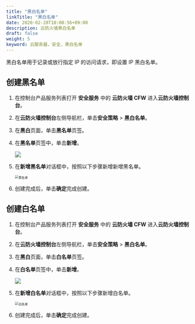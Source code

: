 ```yaml
---
title: "黑白名单"
linkTitle: "黑白名单"
date: 2020-02-28T10:08:56+09:00
description: 云防火墙黑白名单
draft: false
weight: 5
keyword: 云服务器，安全，黑白名单
---
```


黑白名单用于记录或放行指定 IP 的访问请求，即设置 IP 黑白名单。

## 创建黑名单

1. 在控制台产品服务列表打开 **安全服务** 中的 **云防火墙 CFW** 进入**云防火墙控制台**。
2. 在**云防火墙控制台**左侧导航栏，单击**安全策略** > **黑白名单**。
3. 在**黑白**页面，单击**黑名单**页签。
4. 在**黑名单**页签中，单击**新增**。

   ![](../_images/blacklist.png)

5. 在**新增黑名单**对话框中，按照以下步骤新增新增黑名单。  

   <img src="../_images/black_list.png" alt="黑名单" style="zoom:60%;" />

6. 创建完成后，单击**确定**完成创建。

## 创建白名单

1. 在控制台产品服务列表打开 **安全服务** 中的 **云防火墙 CFW** 进入**云防火墙控制台**。
2. 在**云防火墙控制台**左侧导航栏，单击**安全策略** > **黑白名单**。
3. 在**黑白**页面，单击**白名单**页签。
4. 在**白名单**页签中，单击**新增**。

   ![](../_images/whitelist.png)

5. 在**新增白名单**对话框中，按照以下步骤新增白名单。  

   <img src="../_images/white_list.png" alt="白名单" style="zoom:60%;" />

6. 创建完成后，单击**确定**完成创建。

